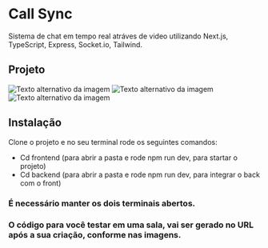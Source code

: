 # Call Sync

Sistema de chat em tempo real atráves de video utilizando Next.js, TypeScript, Express, Socket.io, Tailwind.

## Projeto

![Texto alternativo da imagem](https://utfs.io/f/b59b4b49-ec66-43df-a773-bcbe517c8ab9-rt3ox8.png)
![Texto alternativo da imagem](https://utfs.io/f/642b4f0c-526e-42cb-823c-495faa1c2f04-rt38lq.png)
![Texto alternativo da imagem](https://utfs.io/f/a72a932a-9bd7-4fa0-939b-5914c6a9e25d-rt36dq.png)

## Instalação

Clone o projeto e no seu terminal rode os seguintes comandos:
- Cd frontend (para abrir a pasta e rode npm run dev, para startar o projeto)
- Cd backend (para abrir a pasta e rode npm run dev, para integrar o back com o front)

### É necessário manter os dois terminais abertos.
### O código para você testar em uma sala, vai ser gerado no URL após a sua criação, conforme nas imagens.

